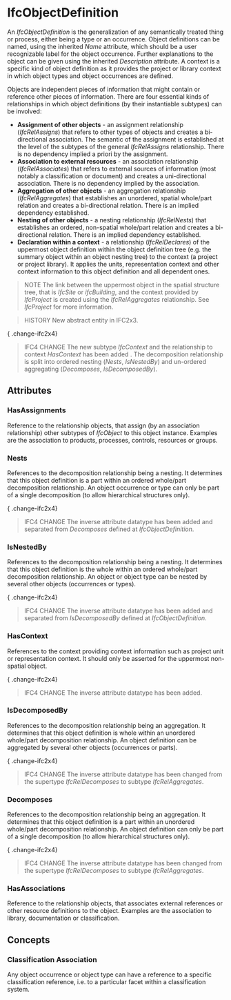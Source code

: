 # IfcObjectDefinition

An _IfcObjectDefinition_ is the generalization of any semantically treated thing or process, either being a type or an occurrence. Object definitions can be named, using the inherited _Name_ attribute, which should be a user recognizable label for the object occurrence. Further explanations to the object can be given using the inherited _Description_ attribute. A context is a specific kind of object definition as it provides the project or library context in which object types and object occurrences are defined.

Objects are independent pieces of information that might contain or reference other pieces of information. There are four essential kinds of relationships in which object definitions (by their instantiable subtypes) can be involved:

* **Assignment of other objects** - an assignment relationship (_IfcRelAssigns_) that refers to other types of objects and creates a bi-directional association. The semantic of the assignment is established at the level of the subtypes of the general _IfcRelAssigns_ relationship. There is no dependency implied a priori by the assignment.
* **Association to external resources** - an association relationship (_IfcRelAssociates_) that refers to external sources of information (most notably a classification or document) and creates a uni-directional association. There is no dependency implied by the association.
* **Aggregation of other objects** - an aggregation relationship (_IfcRelAggregates_) that establishes an unordered, spatial whole/part relation and creates a bi-directional relation. There is an implied dependency established.
* **Nesting of other objects** - a nesting relationship (_IfcRelNests_) that establishes an ordered, non-spatial whole/part relation and creates a bi-directional relation. There is an implied dependency established.
* **Declaration within a context** - a relationship (_IfcRelDeclares_) of the uppermost object definition within the object definition tree (e.g. the summary object within an object nesting tree) to the context (a project or project library). It applies the units, representation context and other context information to this object definition and all dependent ones.

> NOTE  The link between the uppermost object in the spatial structure tree, that is _IfcSite_ or _ifcBuilding_, and the context provided by _IfcProject_ is created using the _IfcRelAggregates_ relationship. See _IfcProject_ for more information.

> HISTORY  New abstract entity in IFC2x3.

{ .change-ifc2x4}
> IFC4 CHANGE The new subtype _IfcContext_ and the relationship to context _HasContext_ has been added . The decomposition relationship is split into ordered nesting (_Nests_, _IsNestedBy_) and un-ordered aggregating (_Decomposes_, _IsDecomposedBy_).

## Attributes

### HasAssignments
Reference to the relationship objects, that assign (by an association relationship) other subtypes of _IfcObject_ to this object instance. Examples are the association to products, processes, controls, resources or groups.

### Nests
References to the decomposition relationship being a nesting. It determines that this object definition is a part within an ordered whole/part decomposition relationship. An object occurrence or type can only be part of a single decomposition (to allow hierarchical structures only).

{ .change-ifc2x4}
> IFC4 CHANGE  The inverse attribute datatype has been added and separated from _Decomposes_ defined at _IfcObjectDefinition_.

### IsNestedBy
References to the decomposition relationship being a nesting. It determines that this object definition is the whole within an ordered whole/part decomposition relationship. An object or object type can be nested by several other objects (occurrences or types).

{ .change-ifc2x4}
> IFC4 CHANGE  The inverse attribute datatype has been added and separated from _IsDecomposedBy_ defined at _IfcObjectDefinition_.

### HasContext
References to the context providing context information such as project unit or representation context. It should only be asserted for the uppermost non-spatial object.

{ .change-ifc2x4}
> IFC4 CHANGE  The inverse attribute datatype has been added.

### IsDecomposedBy
References to the decomposition relationship being an aggregation. It determines that this object definition is whole within an unordered whole/part decomposition relationship. An object definition can be aggregated by several other objects (occurrences or parts).

{ .change-ifc2x4}
> IFC4 CHANGE  The inverse attribute datatype has been changed from the supertype _IfcRelDecomposes_ to subtype _IfcRelAggregates_.

### Decomposes
References to the decomposition relationship being an aggregation. It determines that this object definition is a part within an unordered whole/part decomposition relationship. An object definition can only be part of a single decomposition (to allow hierarchical structures only).

{ .change-ifc2x4}
> IFC4 CHANGE  The inverse attribute datatype has been changed from the supertype _IfcRelDecomposes_ to subtype _IfcRelAggregates_.

### HasAssociations
Reference to the relationship objects, that associates external references or other resource definitions to the object. Examples are the association to library, documentation or classification.

## Concepts

### Classification Association

Any object occurrence or object type can have a reference to a specific classification reference, i.e. to a particular facet within a classification system.

